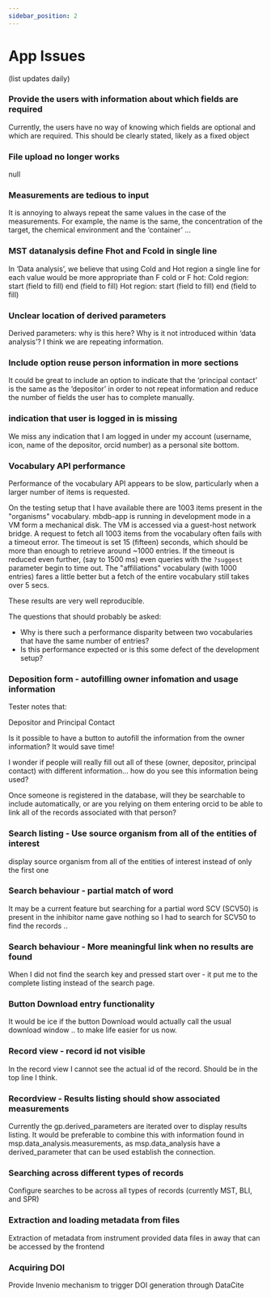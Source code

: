 ```yaml
---
sidebar_position: 2
---
```

# App Issues
(list updates daily)

### Provide the users with information about which fields are required

Currently, the users have no way of knowing which fields are optional and which are required. This should be clearly stated, likely as a fixed object

### File upload no longer works

null

### Measurements are tedious to input 

 It is annoying to always repeat the same values in the case of the measurements. For example, the name is the same, the concentration of the target, the chemical environment and the ‘container’ ...

### MST datanalysis define Fhot and Fcold in single line 

In ‘Data analysis’, we believe that using Cold and Hot region a single line for each value would be more appropriate than F cold or F hot:
Cold region: start (field to fill) end (field to fill)
Hot region: start (field to fill) end (field to fill)

### Unclear location of derived parameters

 Derived parameters: why is this here? Why is it not introduced within ‘data analysis’? I think we are repeating information.

### Include option reuse person information in more sections 

It could be great to include an option to indicate that the ‘principal contact’ is the same as the ‘depositor’ in order to not repeat information and reduce the number of fields the user has to complete manually.

### indication that user is logged in is missing 

We miss any indication that I am logged in under my account (username, icon, name of the depositor, orcid number) as a personal site bottom.

### Vocabulary API performance

Performance of the vocabulary API appears to be slow, particularly when a larger number of items is requested.

On the testing setup that I have available there are 1003 items present in the "organisms" vocabulary. mbdb-app is running in development mode in a VM form a mechanical disk. The VM is accessed via a guest-host network bridge. A request to fetch all 1003 items from the vocabulary often fails with a timeout error. The timeout is set 15 (fifteen) seconds, which should be more than enough to retrieve around ~1000 entries. If the timeout is reduced even further, (say to 1500 ms) even queries with the `?suggest` parameter begin to time out.
The "affiliations" vocabulary (with 1000 entries) fares a little better but a fetch of the entire vocabulary still takes over 5 secs. 

These results are very well reproducible.

The questions that should probably be asked:
- Why is there such a performance disparity between two vocabularies that have the same number of entries?
- Is this performance expected or is this some defect of the development setup?

### Deposition form - autofilling owner infomation and usage information

Tester notes that:

Depositor and Principal Contact

Is it possible to have a button to autofill the information from the owner information? It would save time!

I wonder if people will really fill out all of these (owner, depositor, principal contact) with different information… how do you see this information being used?

Once someone is registered in the database, will they be searchable to include automatically, or are you relying on them entering orcid to be able to link all of the records associated with that person?

### Search listing - Use source organism from all of the entities of interest 

display source organism from all of the entities of interest instead of only the first one

### Search behaviour - partial match of word 

It may be a current feature but searching for a partial word 
SCV 
(SCV50) is present in the inhibitor name
gave nothing
so I had to search for SCV50 to find the records ..

### Search behaviour - More meaningful link when no results are found

When I did not find the search key and pressed start over - it put me to the complete listing instead of the search page.

### Button Download entry functionality

It would be ice if the button Download would actually call the usual download window .. to make life easier for us now.

### Record view - record id not visible

In the record view I cannot see the actual id of the record.
Should be in the top line I think.


### Recordview - Results listing should show associated measurements 

Currently the gp.derived_parameters are iterated over to display results listing. It would be preferable to combine this with information found in msp.data_analysis.measurements, as msp.data_analysis have a derived_parameter that can be used establish the connection. 

### Searching across different types of records 

Configure searches to be across all types of records (currently MST, BLI, and SPR) 

### Extraction and loading metadata from files 

Extraction of metadata from instrument provided data files in away that can be accessed by the frontend 

### Acquiring DOI 

Provide Invenio mechanism to trigger DOI generation through DataCite


